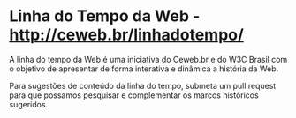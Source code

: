# Linha do Tempo da Web - http://ceweb.br/linhadotempo/

A linha do tempo da Web é uma iniciativa do Ceweb.br e do W3C Brasil com o objetivo de apresentar de forma interativa e dinâmica a história da Web. 

Para sugestões de conteúdo da linha do tempo, submeta um pull request para que possamos pesquisar e complementar os marcos históricos sugeridos.
